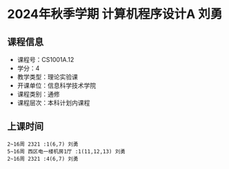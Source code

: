 # 2024年秋季学期 计算机程序设计A 刘勇






## 课程信息

- 课程号：CS1001A.12
- 学分：4
- 教学类型：理论实验课
- 开课单位：信息科学技术学院
- 课程类别：通修
- 课程层次：本科计划内课程

## 上课时间

```
2~16周 2321 :1(6,7) 刘勇
5~16周 西区电一楼机房1厅 :1(11,12,13) 刘勇
2~16周 2321 :4(6,7) 刘勇
```

